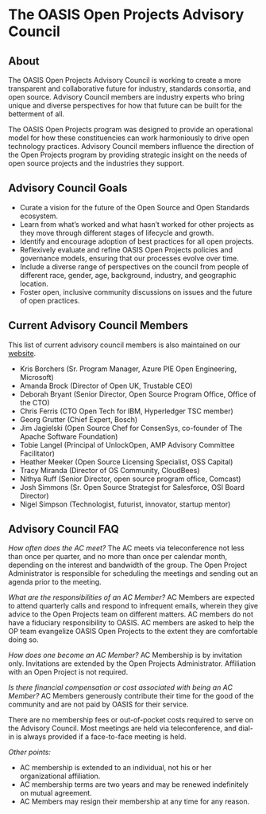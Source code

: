 # The OASIS Open Projects Advisory Council

## About

The OASIS Open Projects Advisory Council is working to create a more transparent and collaborative future for industry, standards consortia, and open source. Advisory Council members are industry experts who bring unique and diverse perspectives for how that future can be built for the betterment of all. 

The OASIS Open Projects program was designed to provide an operational model for how these constituencies can work harmoniously to drive open technology practices. Advisory Council members influence the direction of the Open Projects program by providing strategic insight on the needs of open source projects and the industries they support. 

## Advisory Council Goals

* Curate a vision for the future of the Open Source and Open Standards ecosystem.
* Learn from what’s worked and what hasn’t worked for other projects as they move through different stages of lifecycle and growth.
* Identify and encourage adoption of best practices for all open projects.
* Reflexively evaluate and refine OASIS Open Projects policies and governance models, ensuring that our processes evolve over time.  
* Include a diverse range of perspectives on the council from people of different race, gender, age, background, industry, and geographic location. 
* Foster open, inclusive community discussions on issues and the future of open practices. 

## Current Advisory Council Members

This list of current advisory council members is also maintained on our [website](https://oasis-open-projects.org/advisory-council/). 

* Kris Borchers (Sr. Program Manager, Azure PIE Open Engineering, Microsoft)
* Amanda Brock (Director of Open UK, Trustable CEO)
* Deborah Bryant (Senior Director, Open Source Program Office, Office of the CTO)
* Chris Ferris (CTO Open Tech for IBM, Hyperledger TSC member)
* Georg Grutter (Chief Expert, Bosch)
* Jim Jagielski (Open Source Chef for ConsenSys, co-founder of The Apache Software Foundation)
* Tobie Langel (Principal of UnlockOpen, AMP Advisory Committee Facilitator)
* Heather Meeker (Open Source Licensing Specialist, OSS Capital)
* Tracy Miranda (Director of OS Community, CloudBees)
* Nithya Ruff (Senior Director, open source program office, Comcast)
* Josh Simmons (Sr. Open Source Strategist for Salesforce, OSI Board Director)
* Nigel Simpson (Technologist, futurist, innovator, startup mentor)


## Advisory Council FAQ

*How often does the AC meet?*
The AC meets via teleconference not less than once per quarter, and no more than once per calendar month, depending on the interest and bandwidth of the group. The Open Project Administrator is responsible for scheduling the meetings and sending out an agenda prior to the meeting. 

*What are the responsibilities of an AC Member?*
AC Members are expected to attend quarterly calls and respond to infrequent emails, wherein they give advice to the Open Projects team on different matters. AC members do not have a fiduciary responsibility to OASIS. AC members are asked to help the OP team evangelize OASIS Open Projects to the extent they are comfortable doing so. 

*How does one become an AC Member?*
AC Membership is by invitation only. Invitations are extended by the Open Projects Administrator. Affiliation with an Open Project is not required.

*Is there financial compensation or cost associated with being an AC Member?*
AC Members generously contribute their time for the good of the community and are not paid by OASIS for their service.

There are no membership fees or out-of-pocket costs required to serve on the Advisory Council. Most meetings are held via teleconference, and dial-in is always provided if a face-to-face meeting is held. 

*Other points:*
* AC membership is extended to an individual, not his or her organizational affiliation.
* AC membership terms are two years and may be renewed indefinitely on mutual agreement.
* AC Members may resign their membership at any time for any reason.
